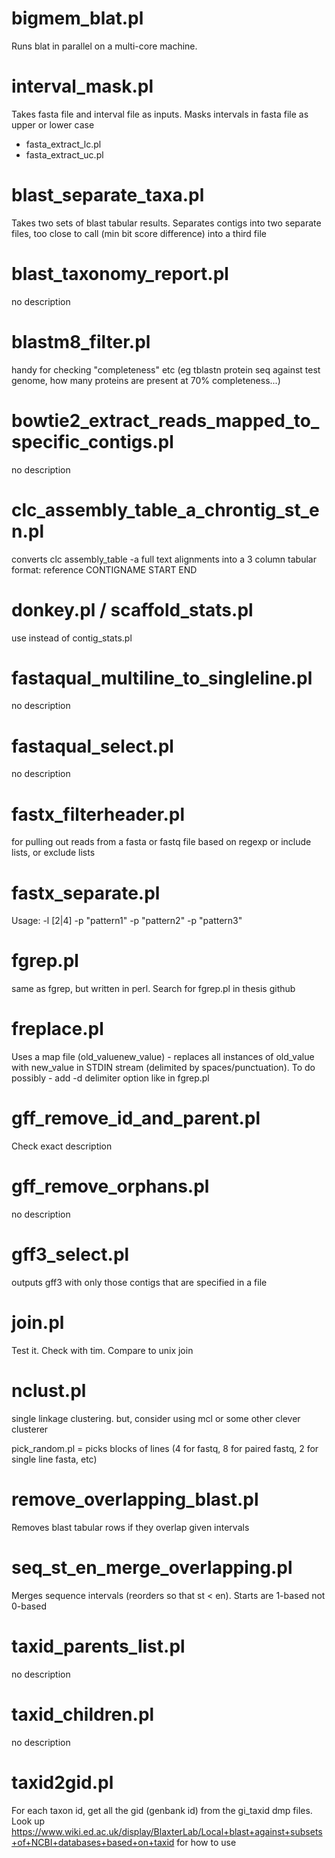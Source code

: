 bigmem_blat.pl
=
Runs blat in parallel on a multi-core machine.

interval_mask.pl
=
Takes fasta file and interval file as inputs.
Masks intervals in fasta file as upper or lower case
  * fasta_extract_lc.pl
  * fasta_extract_uc.pl

blast_separate_taxa.pl
=
Takes two sets of blast tabular results.
Separates contigs into two separate files, too close to call (min bit
score difference) into a third file

blast_taxonomy_report.pl
=
no description

blastm8_filter.pl
=
handy for checking "completeness" etc (eg tblastn protein seq against test genome, how many proteins are present
at 70% completeness...)

bowtie2_extract_reads_mapped_to_specific_contigs.pl
=
no description

clc_assembly_table_a_chrontig_st_en.pl
=
converts clc assembly_table -a full text alignments into a 3 column tabular format: reference
CONTIGNAME START END

donkey.pl / scaffold_stats.pl
=
use instead of contig_stats.pl

fastaqual_multiline_to_singleline.pl
=
no description

fastaqual_select.pl
=
no description

fastx_filterheader.pl
=
for pulling out reads from a fasta or fastq file based on regexp or include lists, or exclude lists

fastx_separate.pl
=
Usage: -l [2|4] -p "pattern1" -p "pattern2" -p "pattern3" <STDIN>

fgrep.pl
=
same as fgrep, but written in perl. Search for fgrep.pl in thesis github

freplace.pl
=
Uses a map file (old_value<tab>new_value) - replaces all instances of old_value with new_value in STDIN stream (delimited
by spaces/punctuation). To do possibly - add -d delimiter option like in fgrep.pl

gff_remove_id_and_parent.pl
=
Check exact description

gff_remove_orphans.pl
=
no description

gff3_select.pl
=
outputs gff3 with only those contigs that are specified in a file

join.pl
=
Test it. Check with tim. Compare to unix join

nclust.pl
=
single linkage clustering. but, consider using mcl or some other clever clusterer

pick_random.pl
= picks blocks of lines (4 for fastq, 8 for paired fastq, 2 for single line fasta, etc)

remove_overlapping_blast.pl
=
Removes blast tabular rows if they overlap given intervals

seq_st_en_merge_overlapping.pl
=
Merges sequence intervals (reorders so that st < en). Starts are 1-based not 0-based

taxid_parents_list.pl
=
no description

taxid_children.pl
=
no description

taxid2gid.pl
=
For each taxon id, get all the gid (genbank id) from the gi_taxid dmp files. Look up
https://www.wiki.ed.ac.uk/display/BlaxterLab/Local+blast+against+subsets+of+NCBI+databases+based+on+taxid
for how to use
